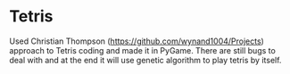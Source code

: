 # Tetris

Used Christian Thompson (https://github.com/wynand1004/Projects) approach to Tetris coding and made it in PyGame. There are still bugs to deal with and at the end it will use genetic algorithm to play tetris by itself. 
